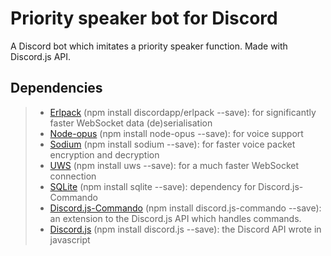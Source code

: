 # Priority speaker bot for Discord

A Discord bot which imitates a priority speaker function. Made with Discord.js API.

## Dependencies

> -   [Erlpack](https://github.com/hammerandchisel/erlpack) (npm install discordapp/erlpack --save): for significantly faster WebSocket data (de)serialisation
> -   [Node-opus](https://www.npmjs.com/package/node-opus) (npm install node-opus --save): for voice support
> -   [Sodium](https://www.npmjs.com/package/sodium) (npm install sodium --save): for faster voice packet encryption and decryption
> -   [UWS](https://www.npmjs.com/package/uws) (npm install uws --save): for a much faster WebSocket connection
> -   [SQLite](https://www.npmjs.com/package/sqlite) (npm install sqlite --save): dependency for Discord.js-Commando
> -   [Discord.js-Commando](https://www.npmjs.com/package/discord.js-commando) (npm install discord.js-commando --save): an extension to the Discord.js API which handles commands.
> -   [Discord.js](https://www.npmjs.com/package/discord.js) (npm install discord.js --save): the Discord API wrote in javascript

